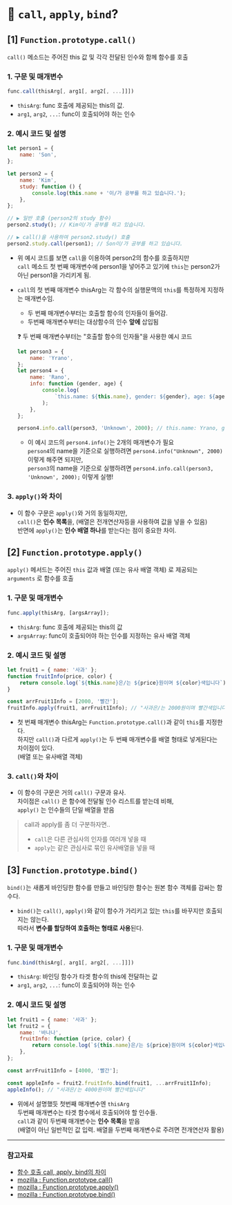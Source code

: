 # 🤔 `call`, `apply`, `bind`?

## **[1]** `Function.prototype.call()`

`call()` 메소드는 주어진 this 값 및 각각 전달된 인수와 함께 함수를 호출

### 1. 구문 및 매개변수

```js
func.call(thisArg[, arg1[, arg2[, ...]]])
```

-   `thisArg`: func 호출에 제공되는 this의 값.
-   `arg1`, `arg2`, `...`: func이 호출되어야 하는 인수

### 2. 예시 코드 및 설명

```js
let person1 = {
    name: 'Son',
};

let person2 = {
    name: 'Kim',
    study: function () {
        console.log(this.name + '이/가 공부를 하고 있습니다.');
    },
};

// ▶︎ 일반 호출 (person2의 study 함수)
person2.study(); // Kim이/가 공부를 하고 있습니다.

// ▶︎ call()을 사용하여 person2.study() 호출
person2.study.call(person1); // Son이/가 공부를 하고 있습니다.
```

-   위 예시 코드를 보면 `call`을 이용하여 person2의 함수를 호출하지만  
    `call` 메소드 첫 번째 매개변수에 person1을 넣어주고 있기에 `this`는 person2가 아닌 person1을 가리키게 됨.

-   `call`의 첫 번째 매개변수 thisArg는 각 함수의 실행문맥의 `this`를 특정하게 지정하는 매개변수임.
    -   두 번째 매개변수부터는 호출할 함수의 인자들이 들어감.
    -   두번째 매개변수부터는 대상함수의 인수 **앞에** 삽입됨

    ❓ 두 번째 매개변수부터는 "호출할 함수의 인자들"을 사용한 예시 코드

    ```js
    let person3 = {
        name: 'Yrano',
    };
    let person4 = {
        name: 'Rano',
        info: function (gender, age) {
            console.log(
                `this.name: ${this.name}, gender: ${gender}, age: ${age}`,
            );
        },
    };

    person4.info.call(person3, 'Unknown', 2000); // this.name: Yrano, gender: Unknown, age: 2000
    ```

    -   이 예시 코드의 `person4.info()`는 2개의 매개변수가 필요  
        `person4`의 name을 기준으로 실행하려면 `person4.info("Unknown", 2000)` 이렇게 해주면 되지만,  
        `person3`의 name을 기준으로 실행하려면 `person4.info.call(person3, 'Unknown', 2000);` 이렇게 실행!

### 3. `apply()`와 차이

-   이 함수 구문은 `apply()`와 거의 동일하지만,  
    `call()`은 **인수 목록**을, (배열은 전개연산자등을 사용하여 값을 넣을 수 있음)  
    반면에 `apply()`는 **인수 배열 하나**를 받는다는 점이 중요한 차이.

## **[2]** `Function.prototype.apply()`

`apply()` 메서드는 주어진 `this` 값과 배열 (또는 유사 배열 객체) 로 제공되는 `arguments` 로 함수를 호출

### 1. 구문 및 매개변수

```js
func.apply(thisArg, [argsArray]);
```

-   `thisArg`: func 호출에 제공되는 this의 값
-   `argsArray`: func이 호출되어야 하는 인수를 지정하는 유사 배열 객체

### 2. 예시 코드 및 설명

```js
let fruit1 = { name: '사과' };
function fruitInfo(price, color) {
    return console.log(`${this.name}은/는 ${price}원이며 ${color}색입니다`);
}

const arrFruit1Info = [2000, '빨간'];
fruitInfo.apply(fruit1, arrFruit1Info); // "사과은/는 2000원이며 빨간색입니다"
```

-   첫 번째 매개변수 thisArg는 `Function.prototype.call()`과 같이 `this`를 지정한다.  
    하지만 `call()`과 다르게 `apply()`는 두 번째 매개변수를 배열 형태로 넣게된다는 차이점이 있다.  
    (배열 또는 유사배열 객체)

### 3. `call()`와 차이

-   이 함수의 구문은 거의 `call()` 구문과 유사.  
     차이점은 `call()` 은 함수에 전달될 인수 리스트를 받는데 비해,  
    `apply()` 는 인수들의 단일 배열을 받음

> call과 apply를 좀 더 구분하자면..  
> - `call`은 다른 관심사의 인자를 여러개 넣을 때  
> - `apply`는 같은 관심사로 묶인 유사배열을 넣을 때  

## **[3]** `Function.prototype.bind()`

`bind()`는 새롭게 바인딩한 함수를 만들고 바인딩한 함수는 원본 함수 객체를 감싸는 함수다.

-   `bind()`는 `call()`, `apply()`와 같이 함수가 가리키고 있는 `this`를 바꾸지만 호출되지는 않는다.  
    따라서 **변수를 할당하여 호출하는 형태로 사용**된다.

### 1. 구문 및 매개변수

```js
func.bind(thisArg[, arg1[, arg2[, ...]]])
```

-   `thisArg`: 바인딩 함수가 타겟 함수의 this에 전달하는 값
-   `arg1`, `arg2`, `...`: func이 호출되어야 하는 인수

### 2. 예시 코드 및 설명

```js
let fruit1 = { name: '사과' };
let fruit2 = {
    name: '바나나',
    fruitInfo: function (price, color) {
        return console.log(`${this.name}은/는 ${price}원이며 ${color}색입니다`);
    },
};

const arrFruit1Info = [4000, '빨간'];

const appleInfo = fruit2.fruitInfo.bind(fruit1, ...arrFruit1Info);
appleInfo(); // "사과은/는 4000원이며 빨간색입니다"
```

-   위에서 설명했듯 첫번째 매개변수엔 `thisArg`  
    두번째 매개변수는 타겟 함수에서 호출되어야 할 인수들.  
    `call`과 같이 두번째 매개변수는 **인수 목록**을 받음  
    (배열이 아닌 일반적인 값 입력. 배열을 두번째 매개변수로 주려면 전개연산자 활용)


---

### 참고자료

-   [함수 호출 call, apply, bind의 차이](https://velog.io/@josworks27/함수호출-call-apply-bind-차이)
-   [mozilla : Function.prototype.call()](https://developer.mozilla.org/ko/docs/Web/JavaScript/Reference/Global_Objects/Function/call)
-   [mozilla : Function.prototype.apply()](https://developer.mozilla.org/ko/docs/Web/JavaScript/Reference/Global_Objects/Function/apply)
-   [mozilla : Function.prototype.bind()](https://developer.mozilla.org/ko/docs/Web/JavaScript/Reference/Global_Objects/Function/bind)

